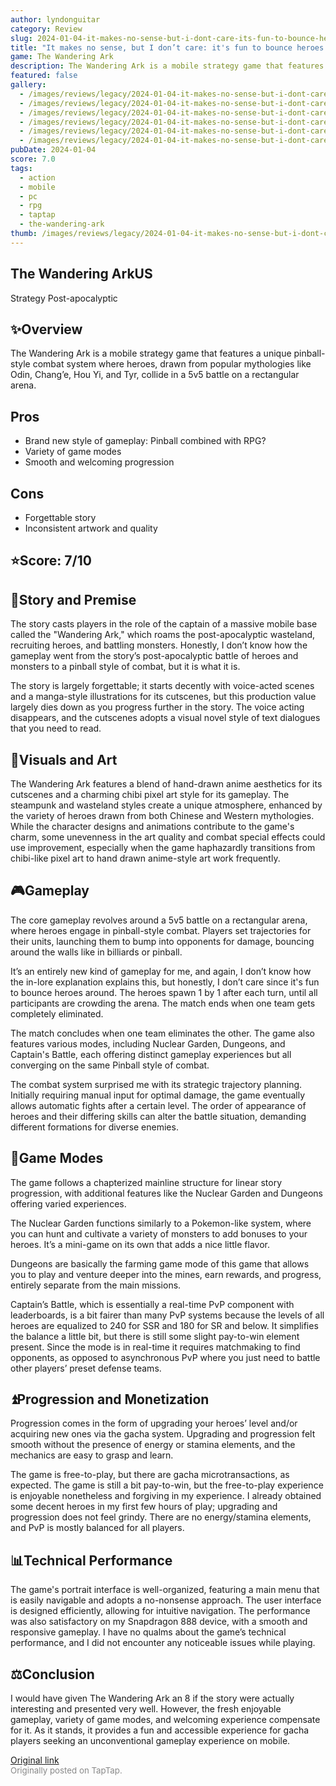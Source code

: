 ```yaml
---
author: lyndonguitar
category: Review
slug: 2024-01-04-it-makes-no-sense-but-i-dont-care-its-fun-to-bounce-heroes-around-review-the-wandering
title: "It makes no sense, but I don’t care: it's fun to bounce heroes around | Review - The Wandering Ark"
game: The Wandering Ark
description: The Wandering Ark is a mobile strategy game that features a unique pinball-style combat system where heroes, drawn from popular mythologies like Odin, Chang’e, Hou Yi, and Tyr, collide in a 5v5 battle on a rectangular arena.
featured: false
gallery:
  - /images/reviews/legacy/2024-01-04-it-makes-no-sense-but-i-dont-care-its-fun-to-bounce-heroes-around--review---the-wandering-0.avif
  - /images/reviews/legacy/2024-01-04-it-makes-no-sense-but-i-dont-care-its-fun-to-bounce-heroes-around--review---the-wandering-1.avif
  - /images/reviews/legacy/2024-01-04-it-makes-no-sense-but-i-dont-care-its-fun-to-bounce-heroes-around--review---the-wandering-2.avif
  - /images/reviews/legacy/2024-01-04-it-makes-no-sense-but-i-dont-care-its-fun-to-bounce-heroes-around--review---the-wandering-3.avif
  - /images/reviews/legacy/2024-01-04-it-makes-no-sense-but-i-dont-care-its-fun-to-bounce-heroes-around--review---the-wandering-4.avif
  - /images/reviews/legacy/2024-01-04-it-makes-no-sense-but-i-dont-care-its-fun-to-bounce-heroes-around--review---the-wandering-5.avif
pubDate: 2024-01-04
score: 7.0
tags:
  - action
  - mobile
  - pc
  - rpg
  - taptap
  - the-wandering-ark
thumb: /images/reviews/legacy/2024-01-04-it-makes-no-sense-but-i-dont-care-its-fun-to-bounce-heroes-around--review---the-wandering-0.avif
---
```


The Wandering ArkUS
--
Strategy
Post-apocalyptic


## ✨Overview

The Wandering Ark is a mobile strategy game that features a unique pinball-style combat system where heroes, drawn from popular mythologies like Odin, Chang’e, Hou Yi, and Tyr, collide in a 5v5 battle on a rectangular arena.




## Pros
- Brand new style of gameplay: Pinball combined with RPG?
- Variety of game modes
- Smooth and welcoming progression
## Cons
- Forgettable story
- Inconsistent artwork and quality



## ⭐️Score: 7/10


## 📖Story and Premise

The story casts players in the role of the captain of a massive mobile base called the "Wandering Ark," which roams the post-apocalyptic wasteland, recruiting heroes, and battling monsters. Honestly, I don’t know how the gameplay went from the story’s post-apocalyptic battle of heroes and monsters to a pinball style of combat, but it is what it is.

The story is largely forgettable; it starts decently with voice-acted scenes and a manga-style illustrations for its cutscenes, but this production value largely dies down as you progress further in the story. The voice acting disappears, and the cutscenes adopts a visual novel style of text dialogues that you need to read.


## 🎨Visuals and Art

The Wandering Ark features a blend of hand-drawn anime aesthetics for its cutscenes and a charming chibi pixel art style for its gameplay. The steampunk and wasteland styles create a unique atmosphere, enhanced by the variety of heroes drawn from both Chinese and Western mythologies.  While the character designs and animations contribute to the game's charm, some unevenness in the art quality and combat special effects could use improvement, especially when the game haphazardly transitions from chibi-like pixel art to hand drawn anime-style art work frequently.


## 🎮Gameplay

The core gameplay revolves around a 5v5 battle on a rectangular arena, where heroes engage in pinball-style combat. Players set trajectories for their units, launching them to bump into opponents for damage, bouncing around the walls like in billiards or pinball.

It’s an entirely new kind of gameplay for me, and again, I don’t know how the in-lore explanation explains this, but honestly, I don’t care since it's fun to bounce heroes around. The heroes spawn 1 by 1 after each turn, until all participants are crowding the arena. The match ends when one team gets completely eliminated.

The match concludes when one team eliminates the other. The game also features various modes, including Nuclear Garden, Dungeons, and Captain's Battle, each offering distinct gameplay experiences but all converging on the same Pinball style of combat.

The combat system surprised me with its strategic trajectory planning. Initially requiring manual input for optimal damage, the game eventually allows automatic fights after a certain level. The order of appearance of heroes and their differing skills can alter the battle situation, demanding different formations for diverse enemies.


## 📜Game Modes

The game follows a chapterized mainline structure for linear story progression, with additional features like the Nuclear Garden and Dungeons offering varied experiences.

The Nuclear Garden functions similarly to a Pokemon-like system, where you can hunt and cultivate a variety of monsters to add bonuses to your heroes. It’s a mini-game on its own that adds a nice little flavor.

Dungeons are basically the farming game mode of this game that allows you to play and venture deeper into the mines, earn rewards, and progress, entirely separate from the main missions.

Captain’s Battle, which is essentially a real-time PvP component with leaderboards, is a bit fairer than many PvP systems because the levels of all heroes are equalized to 240 for SSR and 180 for SR and below. It simplifies the balance a little bit, but there is still some slight pay-to-win element present. Since the mode is in real-time it requires matchmaking to find opponents, as opposed to asynchronous PvP where you just need to battle other players’ preset defense teams.


## ⏫Progression and Monetization

Progression comes in the form of upgrading your heroes’ level and/or acquiring new ones via the gacha system. Upgrading and progression felt smooth without the presence of energy or stamina elements, and the mechanics are easy to grasp and learn.

The game is free-to-play, but there are gacha microtransactions, as expected. The game is still a bit pay-to-win, but the free-to-play experience is enjoyable nonetheless and forgiving in my experience. I already obtained some decent heroes in my first few hours of play; upgrading and progression does not feel grindy. There are no energy/stamina elements, and PvP is mostly balanced for all players.


## 📊Technical Performance

The game's portrait interface is well-organized, featuring a main menu that is easily navigable and adopts a no-nonsense approach. The user interface is designed efficiently, allowing for intuitive navigation. The performance was also satisfactory on my Snapdragon 888 device, with a smooth and responsive gameplay. I have no qualms about the game’s technical performance, and I did not encounter any noticeable issues while playing.


## ⚖️Conclusion

I would have given The Wandering Ark an 8 if the story were actually interesting and presented very well. However, the fresh enjoyable gameplay, variety of game modes, and welcoming experience compensate for it. As it stands, it provides a fun and accessible experience for gacha players seeking an unconventional gameplay experience on mobile.

[Original link](https://www.taptap.io/post/6775970)<br><span style="font-size: 0.95em; color: #888;">Originally posted on TapTap.</span>